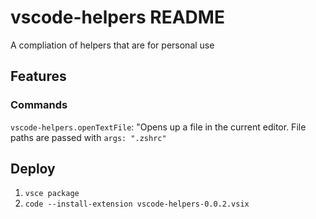 # vscode-helpers README

A compliation of helpers that are for personal use

## Features

### Commands

`vscode-helpers.openTextFile`: "Opens up a file in the current editor. File paths are passed with `args: ".zshrc"`

## Deploy

1. `vsce package`
2. `code --install-extension vscode-helpers-0.0.2.vsix`
